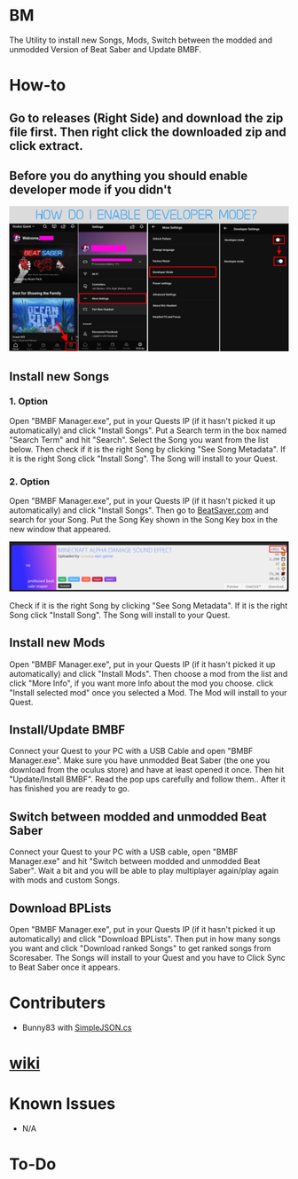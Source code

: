 # BM
The Utility to install new Songs, Mods, Switch between the modded and unmodded Version of Beat Saber and Update BMBF.
# How-to
## **Go to releases (Right Side) and download the zip file first. Then right click the downloaded zip and click extract.**
## **Before you do anything you should enable developer mode if you didn't**
![EnableDevMode](https://github.com/ComputerElite/wiki/blob/main/BM/EnableDevMode.png)
## Install new Songs
### 1. Option
Open "BMBF Manager.exe", put in your Quests IP (if it hasn't picked it up automatically) and click "Install Songs". Put a Search term in the box named "Search Term" and hit "Search". Select the Song you want from the list below. Then check if it is the right Song by clicking "See Song Metadata". If it is the right Song click "Install Song". The Song will install to your Quest.
### 2. Option
Open "BMBF Manager.exe", put in your Quests IP (if it hasn't picked it up automatically) and click "Install Songs". Then go to [BeatSaver.com](https://beatsaver.com) and search for your Song. Put the Song Key shown in the Song Key box in the new window that appeared.

![SongKey](https://github.com/ComputerElite/wiki/blob/main/BM/BeatSaver%20Key.png)

Check if it is the right Song by clicking "See Song Metadata". If it is the right Song click "Install Song". The Song will install to your Quest.
## Install new Mods
Open "BMBF Manager.exe", put in your Quests IP (if it hasn't picked it up automatically) and click "Install Mods". Then choose a mod from the list and click "More Info", if you want more Info about the mod you choose. click "Install selected mod" once you selected a Mod. The Mod will install to your Quest.
## Install/Update BMBF
Connect your Quest to your PC with a USB Cable and open "BMBF Manager.exe". Make sure you have unmodded Beat Saber (the one you download from the oculus store) and have at least opened it once. Then hit "Update/Install BMBF". Read the pop ups carefully and follow them.. After it has finished you are ready to go.
## Switch between modded and unmodded Beat Saber
Connect your Quest to your PC with a USB cable, open "BMBF Manager.exe" and hit "Switch between modded and unmodded Beat Saber". Wait a bit and you will be able to play multiplayer again/play again with mods and custom Songs.
## Download BPLists
Open "BMBF Manager.exe", put in your Quests IP (if it hasn't picked it up automatically) and click "Download BPLists". Then put in how many songs you want and click "Download ranked Songs" to get ranked songs from Scoresaber. The Songs will install to your Quest and you have to Click Sync to Beat Saber once it appears.
# Contributers
- Bunny83 with [SimpleJSON.cs](https://github.com/Bunny83/SimpleJSON/blob/master/SimpleJSON.cs)
# [wiki](https://github.com/ComputerElite/wiki)

# Known Issues
- N/A

# To-Do
